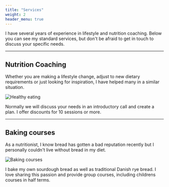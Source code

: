 ```yaml
---
title: "Services"
weight: 2
header_menu: true
---
```


I have several years of experience in lifestyle and nutrition
coaching. Below you can see my standard services, but don't be afraid
to get in touch to discuss your specific needs.

---

## Nutrition Coaching

Whether you are making a lifestyle change, adjust to new dietary
requirements or just looking for inspiration, I have helped many in a
similar situation.

![Healthy eating](images/istockphoto-1295633127-1024x1024.jpg)

Normally we will discuss your needs in an introductory call and create
a plan. I offer discounts for 10 sessions or more.

---

## Baking courses

As a nutritionist, I know bread has gotten a bad reputation recently
but I personally couldn't live without bread in my diet.

![Baking courses](images/jonathan-pielmayer-j1gr2w10EtQ-unsplash.jpg)

I bake my own sourdough bread as well as traditional Danish rye
bread. I love sharing this passion and provide group courses,
including childrens courses in half terms.
